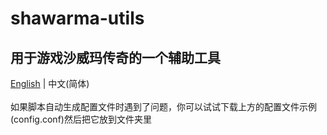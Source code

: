 # shawarma-utils
用于游戏沙威玛传奇的一个辅助工具
--------------------------------------
[English](https://github.com/XxdMkbMark/shawarma-utils) | 中文(简体) </br>
</br>
如果脚本自动生成配置文件时遇到了问题，你可以试试下载上方的配置文件示例(config.conf)然后把它放到文件夹里

